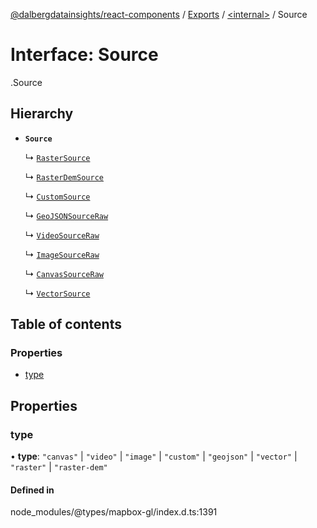 [@dalbergdatainsights/react-components](../README.md) / [Exports](../modules.md) / [<internal\>](../modules/internal_.md) / Source

# Interface: Source

[<internal>](../modules/internal_.md).Source

## Hierarchy

- **`Source`**

  ↳ [`RasterSource`](internal_.RasterSource.md)

  ↳ [`RasterDemSource`](internal_.RasterDemSource.md)

  ↳ [`CustomSource`](internal_.CustomSource.md)

  ↳ [`GeoJSONSourceRaw`](internal_.GeoJSONSourceRaw.md)

  ↳ [`VideoSourceRaw`](internal_.VideoSourceRaw.md)

  ↳ [`ImageSourceRaw`](internal_.ImageSourceRaw.md)

  ↳ [`CanvasSourceRaw`](internal_.CanvasSourceRaw.md)

  ↳ [`VectorSource`](internal_.VectorSource.md)

## Table of contents

### Properties

- [type](internal_.Source.md#type)

## Properties

### type

• **type**: ``"canvas"`` \| ``"video"`` \| ``"image"`` \| ``"custom"`` \| ``"geojson"`` \| ``"vector"`` \| ``"raster"`` \| ``"raster-dem"``

#### Defined in

node_modules/@types/mapbox-gl/index.d.ts:1391
